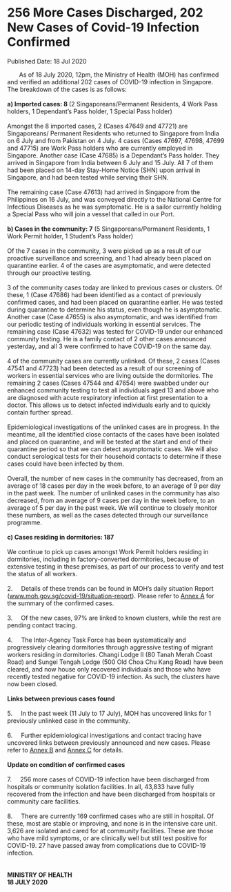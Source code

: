 <html>
    <meta http-equiv="Content-Type" content="text/html; charset=utf-8"/>
    <meta charset="utf-8"/>
    <title>256 More Cases Discharged, 202 New Cases of Covid-19 Infection Confirmed</title>
    <body><h1>256 More Cases Discharged, 202 New Cases of Covid-19 Infection Confirmed</h1>
    <p>Published Date: 18 Jul 2020</p> &nbsp; &nbsp; &nbsp; &nbsp;As of 18 July 2020, 12pm, the Ministry of Health (MOH) has confirmed and verified an additional 202 cases of COVID-19 infection in Singapore. The breakdown of the cases is as follows:<br><br><strong>a) Imported cases: 8 </strong>(2 Singaporeans/Permanent Residents, 4 Work Pass holders, 1 Dependant’s Pass holder, 1 Special Pass holder)<br><br>Amongst the 8 imported cases, 2 (Cases 47649 and 47721) are Singaporeans/ Permanent Residents who returned to Singapore from India on 6 July and from Pakistan on 4 July. 4 cases (Cases 47697, 47698, 47699 and 47715) are Work Pass holders who are currently employed in Singapore. Another case (Case 47685) is a Dependant’s Pass holder. They arrived in Singapore from India between 6 July and 15 July. All 7 of them had been placed on 14-day Stay-Home Notice (SHN) upon arrival in Singapore, and had been tested while serving their SHN.<br><br>The remaining case (Case 47613) had arrived in Singapore from the Philippines on 16 July, and was conveyed directly to the National Centre for Infectious Diseases as he was symptomatic. He is a sailor currently holding a Special Pass who will join a vessel that called in our Port.&nbsp;<br><br><strong>b) Cases in the community: 7</strong> (5 Singaporeans/Permanent Residents, 1 Work Permit holder, 1 Student’s Pass holder)<br><br>Of the 7 cases in the community, 3 were picked up as a result of our proactive surveillance and screening, and 1 had already been placed on quarantine earlier. 4 of the cases are asymptomatic, and were detected through our proactive testing.&nbsp;<br><br>3 of the community cases today are linked to previous cases or clusters. Of these, 1 (Case 47686) had been identified as a contact of previously confirmed cases, and had been placed on quarantine earlier. He was tested during quarantine to determine his status, even though he is asymptomatic. Another case (Case 47655) is also asymptomatic, and was identified from our periodic testing of individuals working in essential services. The remaining case (Case 47632) was tested for COVID-19 under our enhanced community testing. He is a family contact of 2 other cases announced yesterday, and all 3 were confirmed to have COVID-19 on the same day.<br><br>4 of the community cases are currently unlinked. Of these, 2 cases (Cases 47541 and 47723) had been detected as a result of our screening of workers in essential services who are living outside the dormitories. The remaining 2 cases (Cases 47544 and 47654) were swabbed under our enhanced community testing to test all individuals aged 13 and above who are diagnosed with acute respiratory infection at first presentation to a doctor. This allows us to detect infected individuals early and to quickly contain further spread.&nbsp;<br><br>Epidemiological investigations of the unlinked cases are in progress. In the meantime, all the identified close contacts of the cases have been isolated and placed on quarantine, and will be tested at the start and end of their quarantine period so that we can detect asymptomatic cases. We will also conduct serological tests for their household contacts to determine if these cases could have been infected by them.&nbsp;<br><br>Overall, the number of new cases in the community has decreased, from an average of 18 cases per day in the week before, to an average of 9 per day in the past week. The number of unlinked cases in the community has also decreased, from an average of 9 cases per day in the week before, to an average of 5 per day in the past week. We will continue to closely monitor these numbers, as well as the cases detected through our surveillance programme.<br><br><strong>c) Cases residing in dormitories: 187</strong><br><br>We continue to pick up cases amongst Work Permit holders residing in dormitories, including in factory-converted dormitories, because of extensive testing in these premises, as part of our process to verify and test the status of all workers.&nbsp;<br><br>2.&nbsp; &nbsp; &nbsp;Details of these trends can be found in MOH’s daily situation Report (<a href="https://www.moh.gov.sg/covid-19/situation-report" title="" class="" target="">www.moh.gov.sg/covid-19/situation-report</a>). Please refer to <a href="/docs/librariesprovider5/default-document-library/annex-aab683159d0bd4d069a89581159519114.pdf?sfvrsn=b48e4c23_0" title="Annex A">Annex A</a>&nbsp;for the summary of the confirmed cases.&nbsp;<br><br>3.&nbsp; &nbsp; &nbsp;Of the new cases, 97% are linked to known clusters, while the rest are pending contact tracing.&nbsp;<br><br>4.&nbsp; &nbsp; &nbsp;The Inter-Agency Task Force has been systematically and progressively clearing dormitories through aggressive testing of migrant workers residing in dormitories. Changi Lodge II (80 Tanah Merah Coast Road) and Sungei Tengah Lodge (500 Old Choa Chu Kang Road) have been cleared, and now house only recovered individuals and those who have recently tested negative for COVID-19 infection. As such, the clusters have now been closed.<br><br><strong>Links between previous cases found</strong><br><br>5.&nbsp; &nbsp; &nbsp;In the past week (11 July to 17 July), MOH has uncovered links for 1 previously unlinked case in the community.&nbsp;<br><br>6.&nbsp; &nbsp; &nbsp;Further epidemiological investigations and contact tracing have uncovered links between previously announced and new cases. Please refer to <a href="/docs/librariesprovider5/default-document-library/annex-b2a06a079fa6b435085be15dc98fd72bf.pdf?sfvrsn=c02f2563_0" title="Annex B">Annex B</a>&nbsp;and <a href="/docs/librariesprovider5/default-document-library/annex-c92e76c23ed0e42fabcd2acc10e74579a.pdf?sfvrsn=fa85c24e_0" title="Annex C">Annex C</a>&nbsp;for details.&nbsp;<br><br><strong>Update on condition of confirmed cases</strong><br><br>7.&nbsp; &nbsp; &nbsp;256 more cases of COVID-19 infection have been discharged from hospitals or community isolation facilities. In all, 43,833 have fully recovered from the infection and have been discharged from hospitals or community care facilities.&nbsp;<br><br>8.&nbsp; &nbsp; &nbsp;There are currently 169 confirmed cases who are still in hospital. Of these, most are stable or improving, and none is in the intensive care unit. 3,626 are isolated and cared for at community facilities. These are those who have mild symptoms, or are clinically well but still test positive for COVID-19. 27 have passed away from complications due to COVID-19 infection.&nbsp;<br><br><br><strong>MINISTRY OF HEALTH<br>18 JULY 2020</strong><br><div><br></div><br></body>
</html>